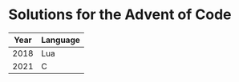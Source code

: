 # Solutions for the Advent of Code

| Year | Language |
| ---- | -------- |
| 2018 | Lua      |
| 2021 | C        |
